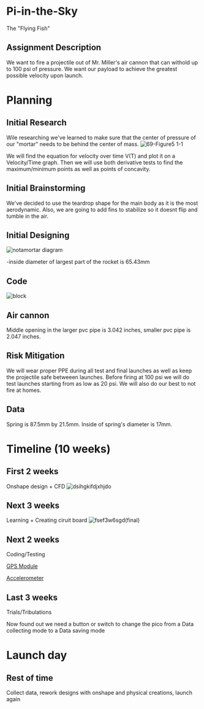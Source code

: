 # Pi-in-the-Sky
The "Flying Fish"

## Assignment Description

We want to fire a projectile out of Mr. Miller's air cannon that can withold up to 100 psi of pressure. We want our payload to achieve the greatest possible velocity upon launch.

# Planning

## Initial Research
Wile researching we've learned to make sure that the center of pressure of our "mortar" needs to be behind the center of mass.
![69-Figure5 1-1](https://user-images.githubusercontent.com/71406930/206541266-537109b3-7495-439d-a1c5-15fe138c060b.png)

We will find the equation for velocity over time V(T) and plot it on a Velocity/Time graph. Then we will use both derivative tests to find the maximum/minimum points as well as points of concavity. 


## Initial Brainstorming
We've decided to use the teardrop shape for the main body as it is the most aerodynamic. Also, we are going to add fins to stabilize so it doesnt flip and tumble in the air.



## Initial Designing
![notamortar diagram](https://user-images.githubusercontent.com/71406930/206541329-ee17906f-74d8-41f4-a5e7-0f06507d06c8.PNG)


-inside diameter of largest part of the rocket is 65.43mm 

## Code
![block](https://user-images.githubusercontent.com/71406930/206541149-1e0acf0c-7bb9-4517-93df-484c7a67a0a0.PNG)

## Air cannon

Middle opening in the larger pvc pipe is 3.042 inches, smaller pvc pipe is 2.047 inches. 

## Risk Mitigation

We will wear proper PPE during all test and final launches as well as keep the projectile safe betweeen launches. Before firing at 100 psi we will do test launches starting from as low as 20 psi. We will also do our best to not fire at homes.

## Data

Spring is 87.5mm by 21.5mm. Inside of spring's diameter is 17mm.

# Timeline (10 weeks)

## First 2 weeks

Onshape design + CFD 
![dsihgkifdjxhjdo](https://user-images.githubusercontent.com/71406930/221002344-a0bbbdf1-104b-4804-958c-2ec628ad9803.PNG)

## Next 3 weeks

Learning + Creating ciruit board
![fsef3w6sgd(final)](https://user-images.githubusercontent.com/71345181/221260905-1209beee-db5b-4a3b-b38d-07db2391548b.jpg)

## Next 2 weeks 

Coding/Testing

[GPS Module](rapsberry/gpsmodule.py)

[Accelerometer](rapsberry/accelerometer.py)

## Last 3 weeks 

Trials/Tribulations

Now found out we need a button or switch to change the pico from a Data collecting mode to a Data saving mode

# Launch day

## Rest of time

Collect data, rework designs with onshape and physical creations, launch again
